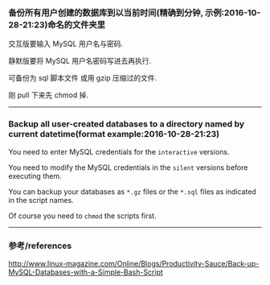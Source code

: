 ### 备份所有用户创建的数据库到以当前时间(精确到分钟, 示例:2016-10-28-21:23)命名的文件夹里 

交互版要输入 MySQL 用户名与密码.

静默版要将 MySQL 用户名密码写进去再执行.

可备份为 sql 脚本文件 或用 gzip 压缩过的文件.

刚 pull 下来先 chmod 掉.

---

### Backup all user-created databases to a directory named by current datetime(format example:2016-10-28-21:23)

You need to enter MySQL credentials for the `interactive` versions.

You need to modify the MySQL credentials in the `silent` versions before executing them. 

You can backup your databases as `*.gz` files or the `*.sql` files as indicated in the script names.

Of course you need to `chmod` the scripts first.

---

### 参考/references

http://www.linux-magazine.com/Online/Blogs/Productivity-Sauce/Back-up-MySQL-Databases-with-a-Simple-Bash-Script


